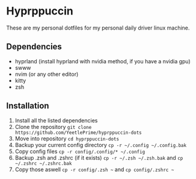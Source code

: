 # Hyprppuccin
These are my personal dotfiles for my personal daily driver linux machine.

## Dependencies
- hyprland (install hyprland with nvidia method, if you have a nvidia gpu)
- swww
- nvim (or any other editor)
- kitty
- zsh

## Installation
1. Install all the listed dependencies
1. Clone the repository `git clone https://github.com/YeetlePrime/hyprppuccin-dots`
1. Move into repository `cd hyprppuccin-dots`
1. Backup your current config directory `cp -r ~/.config ~/.config.bak`
1. Copy config files `cp -r config/.config/* ~/.config`
1. Backup .zsh and .zshrc (if it exists) `cp -r ~/.zsh ~/.zsh.bak` and `cp ~/.zshrc ~/.zshrc.bak`
1. Copy those aswell `cp -r config/.zsh ~` and `cp config/.zshrc ~`

